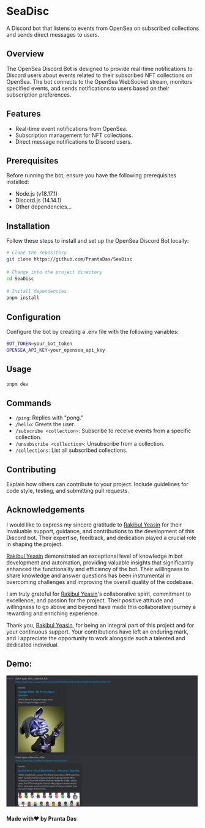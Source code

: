 # SeaDisc

A Discord bot that listens to events from OpenSea on subscribed collections and sends direct messages to users.

## Overview

The OpenSea Discord Bot is designed to provide real-time notifications to Discord users about events related to their subscribed NFT collections on OpenSea. The bot connects to the OpenSea WebSocket stream, monitors specified events, and sends notifications to users based on their subscription preferences.

## Features

- Real-time event notifications from OpenSea.
- Subscription management for NFT collections.
- Direct message notifications to Discord users.

## Prerequisites

Before running the bot, ensure you have the following prerequisites installed:

- Node.js (v18.17.1)
- Discord.js (14.14.1)
- Other dependencies...

## Installation

Follow these steps to install and set up the OpenSea Discord Bot locally:

```bash
# Clone the repository
git clone https://github.com/PrantaDas/SeaDisc

# Change into the project directory
cd SeaDisc

# Install dependencies
pnpm install
```
## Configuration
Configure the bot by creating a .env file with the following variables:
```sh
BOT_TOKEN=your_bot_token
OPENSEA_API_KEY=your_opensea_api_key
```

## Usage
```sh
pnpm dev
```
## Commands
* `/ping`: Replies with "pong."
* `/hello`: Greets the user.
* `/subscribe <collection>`: Subscribe to receive events from a specific collection.
* `/unsubscribe <collection>`: Unsubscribe from a collection.
* `/collections`: List all subscribed collections.

## Contributing
Explain how others can contribute to your project. Include guidelines for code style, testing, and submitting pull requests.

## Acknowledgements

I would like to express my sincere gratitude to [Rakibul Yeasin](https://github.com/dreygur) for their invaluable support, guidance, and contributions to the development of this Discord bot. Their expertise, feedback, and dedication played a crucial role in shaping the project.

[Rakibul Yeasin](https://github.com/dreygur) demonstrated an exceptional level of knowledge in bot development and automation, providing valuable insights that significantly enhanced the functionality and efficiency of the bot. Their willingness to share knowledge and answer questions has been instrumental in overcoming challenges and improving the overall quality of the codebase.

I am truly grateful for [Rakibul Yeasin](https://github.com/dreygur)'s collaborative spirit, commitment to excellence, and passion for the project. Their positive attitude and willingness to go above and beyond have made this collaborative journey a rewarding and enriching experience.

Thank you, [Rakibul Yeasin](https://github.com/dreygur), for being an integral part of this project and for your continuous support. Your contributions have left an enduring mark, and I appreciate the opportunity to work alongside such a talented and dedicated individual.


## Demo:
<div aligin="center">
<img src='./src//static//seadisc.png' width="500" />
</div>

#### **Made with:heart: by  Pranta Das**
